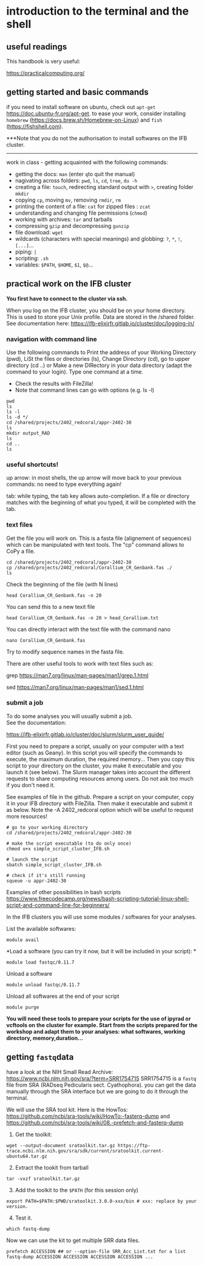 # introduction to the terminal and the shell 

## useful readings

This handbook is very useful:

https://practicalcomputing.org/



## getting started and basic commands

if you need to install software on ubuntu, check out `apt-get` https://doc.ubuntu-fr.org/apt-get. 
to ease your work, consider installing `homebrew` (https://docs.brew.sh/Homebrew-on-Linux) and `fish` (https://fishshell.com). 

***Note that you do not the authorisation to install softwares on the IFB cluster.
***

work in class - getting acquainted with the following commands:
- getting the docs: `man` (enter `q`to quit the manual)
- nagivating across folders: `pwd`, `ls`, `cd`, `tree`, `du -h`
- creating a file: `touch`, redirecting standard output with `>`, creating folder `mkdir`
- copying `cp`, moving `mv`, removing `rmdir`, `rm`
- printing the content of a file: `cat` for zipped files : `zcat`
- understanding and changing file permissions (`chmod`)
- working with archives: `tar` and tarballs
- compressing `gzip` and decompressing `gunzip`
- file download: `wget`
- wildcards (characters with special meanings) and globbing: `?`, `*`, `!`, `[...]`...
- piping: `|`
- scripting: `.sh`
- variables: `$PATH`, `$HOME`, `$1`, `$@`...

## practical work on the IFB cluster

**You first have to connect to the cluster via ssh.**


When you log on the IFB cluster, you should be on your home directory. This is used to store your Unix profile. Data are stored in the /shared folder. See documentation here: https://ifb-elixirfr.gitlab.io/cluster/doc/logging-in/ 

### navigation with command line

Use the following commands to Print the address of your Working Directory (pwd), LiSt the files or directories (ls), Change Directory (cd), go to upper directory (cd ..) or Make a new DIRectory in your data directory (adapt the command to your login). Type one command at a time.

*	Check the results with FileZilla!
*	Note that command lines can go with options (e.g. ls -l)

```
pwd
ls
ls -l
ls -d */
cd /shared/projects/2402_redcoral/appr-2402-30
ls
mkdir output_RAD
ls
cd ..
ls
```

### useful shortcuts!

up arrow: in most shells, the up arrow will move back to your previous commands: no need to type everything again!

tab: while typing, the tab key allows auto-completion. If a file or directory matches with the beginning of what you typed, it will be completed with the tab.


### text files

Get the file you will work on. This is a fasta file (alignement of sequences) which can be manipulated with text tools. The "cp" command allows to CoPy a file.

```
cd /shared/projects/2402_redcoral/appr-2402-30
cp /shared/projects/2402_redcoral/Corallium_CR_Genbank.fas ./
ls

```

Check the beginning of the file (with N lines)

```
head Corallium_CR_Genbank.fas -n 20

```

You can send this to a new texit file 

```
head Corallium_CR_Genbank.fas -n 20 > head_Corallium.txt

```

You can directly interact with the text file with the command nano

```
nano Corallium_CR_Genbank.fas

```
Try to modify sequence names in the fasta file.

There are other useful tools to work with text files such as:

grep
https://man7.org/linux/man-pages/man1/grep.1.html

sed
https://man7.org/linux/man-pages/man1/sed.1.html

### submit a job

To do some analyses you will usually submit a job.  
See the documentation: 

https://ifb-elixirfr.gitlab.io/cluster/doc/slurm/slurm_user_guide/ 

First you need to prepare a script, usually on your computer with a text editor (such as Geany). In this script you will specify the commands to execute, the maximum duration, the required memory... Then you copy this script to your directory on the cluster, you make it executable and you launch it (see below). The  Slurm manager takes into account the different requests to share computing resources among users. Do not ask too much if you don't need it.

See examples of file in the github. Prepare a script on your computer, copy it in your IFB directory with FileZilla. Then make it executable and submit it as below. Note the -A 2402_redcoral option which will be useful to request more resources!

```
# go to your working directory
cd /shared/projects/2402_redcoral/appr-2402-30

# make the script executable (to do only once)
chmod u+x simple_script_cluster_IFB.sh

# launch the script
sbatch simple_script_cluster_IFB.sh

# check if it's still running
squeue -u appr-2402-30

``` 

Examples of other possibilities in bash scripts
https://www.freecodecamp.org/news/bash-scripting-tutorial-linux-shell-script-and-command-line-for-beginners/ 

In the IFB clusters you will use some modules / softwares for your analyses. 

List the available softwares:

```
module avail
```

*Load a software (you can try it now, but it will be included in your script):
*
```
module load fastqc/0.11.7
```

Unload a software

```
module unload fastqc/0.11.7
```


Unload all softwares at the end of your script

```
module purge
```



**You will need these tools to prepare your scripts for the use of ipyrad or vcftools on the cluster for example. Start from the scripts prepared for the workshop and adapt them to your analyses: what softwares, working directory, memory,duration...**



## getting `fastq`data

have a look at the NIH Small Read Archive: https://www.ncbi.nlm.nih.gov/sra/?term=SRR1754715 
SRR1754715 is a `fastq` file from SRA (RADseq Pedicularis sect. Cyathophora). you can get the data manually through the SRA interface but we are going to do it through the terminal. 

We will use the SRA tool kit. Here is the HowTos: https://github.com/ncbi/sra-tools/wiki/HowTo:-fasterq-dump and https://github.com/ncbi/sra-tools/wiki/08.-prefetch-and-fasterq-dump

1. Get the toolkit: 
```
wget --output-document sratoolkit.tar.gz https://ftp-trace.ncbi.nlm.nih.gov/sra/sdk/current/sratoolkit.current-ubuntu64.tar.gz
```
2. Extract the tookit from tarball
```
tar -vxzf sratoolkit.tar.gz
```
3. Add the toolkit to the `$PATH` (for this session only)
```
export PATH=$PATH:$PWD/sratoolkit.3.0.0-xxx/bin # xxx: replace by your version.
```
4. Test it. 
```
which fastq-dump
```

Now we can use the kit to get multiple SRR data files. 
```
prefetch ACCESSION ## or --option-file SRR_Acc_List.txt for a list
fastq-dump ACCESSION ACCESSION ACCESSION ACCESSION ...
```





